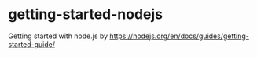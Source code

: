 # getting-started-nodejs
Getting started with node.js by https://nodejs.org/en/docs/guides/getting-started-guide/
